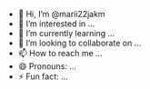 - 👋 Hi, I’m @marii22jakm
- 👀 I’m interested in ...
- 🌱 I’m currently learning ...
- 💞️ I’m looking to collaborate on ...
- 📫 How to reach me ...
- 😄 Pronouns: ...
- ⚡ Fun fact: ...

<!---
marii22jakm/marii22jakm is a ✨ special ✨ repository because its `README.md` (this file) appears on your GitHub profile.
You can click the Preview link to take a look at your changes.
--->
